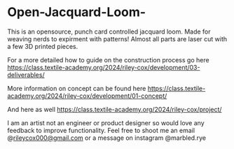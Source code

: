 # Open-Jacquard-Loom-

This is an opensource, punch card controlled jacquard loom. Made for weaving nerds to expirment with patterns! Almost all parts are laser cut with a few 3D printed pieces. 

For a more detailed how to guide on the construction process go here 
https://class.textile-academy.org/2024/riley-cox/development/03-deliverables/

 More information on concept can be found here
 https://class.textile-academy.org/2024/riley-cox/development/01-concept/

 And here as well 
 https://class.textile-academy.org/2024/riley-cox/project/

I am an artist not an engineer or product designer so would love any feedback to improve functionality. Feel free to shoot me an email @rileycox000@gmail.com or a message on instagram @marbled.rye
